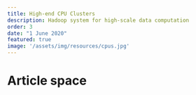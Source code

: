```yaml
---
title: High-end CPU Clusters
description: Hadoop system for high-scale data computation
order: 3
date: "1 June 2020"
featured: true
image: '/assets/img/resources/cpus.jpg'
---
```

# Article space
